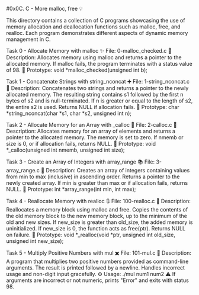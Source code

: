 #0x0C. C - More malloc, free 💡


This directory contains a collection of C programs showcasing the use of memory allocation and deallocation functions such as malloc, free, and realloc. Each program demonstrates different aspects of dynamic memory management in C.

Task 0 - Allocate Memory with malloc ✨
File: 0-malloc_checked.c
📝 Description: Allocates memory using malloc and returns a pointer to the allocated memory. If malloc fails, the program terminates with a status value of 98.
💼 Prototype: void *malloc_checked(unsigned int b);


Task 1 - Concatenate Strings with string_nconcat ➕
File: 1-string_nconcat.c
📝 Description: Concatenates two strings and returns a pointer to the newly allocated memory. The resulting string contains s1 followed by the first n bytes of s2 and is null-terminated. If n is greater or equal to the length of s2, the entire s2 is used. Returns NULL if allocation fails.
💼 Prototype: char *string_nconcat(char *s1, char *s2, unsigned int n);



Task 2 - Allocate Memory for an Array with _calloc 🌟
File: 2-calloc.c
📝 Description: Allocates memory for an array of elements and returns a pointer to the allocated memory. The memory is set to zero. If nmemb or size is 0, or if allocation fails, returns NULL.
💼 Prototype: void *_calloc(unsigned int nmemb, unsigned int size);


Task 3 - Create an Array of Integers with array_range 📚
File: 3-array_range.c
📝 Description: Creates an array of integers containing values from min to max (inclusive) in ascending order. Returns a pointer to the newly created array. If min is greater than max or if allocation fails, returns NULL.
💼 Prototype: int *array_range(int min, int max);



Task 4 - Reallocate Memory with realloc 🔃
File: 100-realloc.c
📝 Description: Reallocates a memory block using malloc and free. Copies the contents of the old memory block to the new memory block, up to the minimum of the old and new sizes. If new_size is greater than old_size, the added memory is uninitialized. If new_size is 0, the function acts as free(ptr). Returns NULL on failure.
💼 Prototype: void *_realloc(void *ptr, unsigned int old_size, unsigned int new_size);



Task 5 - Multiply Positive Numbers with mul ✖️
File: 101-mul.c
📝 Description: A program that multiplies two positive numbers provided as command-line arguments. The result is printed followed by a newline. Handles incorrect usage and non-digit input gracefully.
⚙️ Usage: ./mul num1 num2
⚠️ If arguments are incorrect or not numeric, prints "Error" and exits with status 98.


